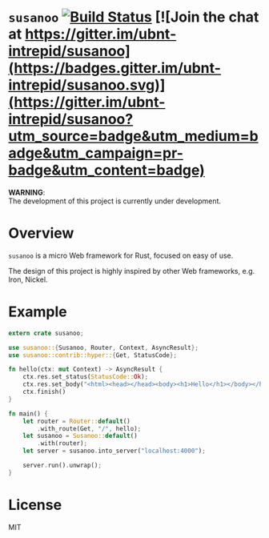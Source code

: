 # `susanoo` [![Build Status](https://travis-ci.org/ubnt-intrepid/susanoo.svg?branch=master)](https://travis-ci.org/ubnt-intrepid/susanoo) [![Join the chat at https://gitter.im/ubnt-intrepid/susanoo](https://badges.gitter.im/ubnt-intrepid/susanoo.svg)](https://gitter.im/ubnt-intrepid/susanoo?utm_source=badge&utm_medium=badge&utm_campaign=pr-badge&utm_content=badge)

__WARNING__:  
The development of this project is currently under development.

# Overview
`susanoo` is a micro Web framework for Rust, focused on easy of use.

The design of this project is highly inspired by other Web frameworks, e.g. Iron, Nickel.


# Example

```rust
extern crate susanoo;

use susanoo::{Susanoo, Router, Context, AsyncResult};
use susanoo::contrib::hyper::{Get, StatusCode};

fn hello(ctx: mut Context) -> AsyncResult {
    ctx.res.set_status(StatusCode::Ok);
    ctx.res.set_body("<html><head></head><body><h1>Hello</h1></body></html>");
    ctx.finish()
}

fn main() {
    let router = Router::default()
        .with_route(Get, "/", hello);
    let susanoo = Susanoo::default()
        .with(router);
    let server = susanoo.into_server("localhost:4000");

    server.run().unwrap();
}
```

# License
MIT
